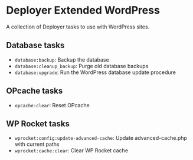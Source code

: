 # Deployer Extended WordPress

A collection of Deployer tasks to use with WordPress sites.

## Database tasks

- `database:backup`: Backup the database
- `database:cleanup_backup`: Purge old database backups
- `database:upgrade`: Run the WordPress database update procedure

## OPcache tasks

- `opcache:clear`: Reset OPcache

## WP Rocket tasks

- `wprocket:config:update-advanced-cache`: Update advanced-cache.php with current paths
- `wprocket:cache:clear`: Clear WP Rocket cache
